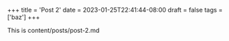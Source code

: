 +++
title = 'Post 2'
date = 2023-01-25T22:41:44-08:00
draft = false
tags = ['baz']
+++

This is content/posts/post-2.md
